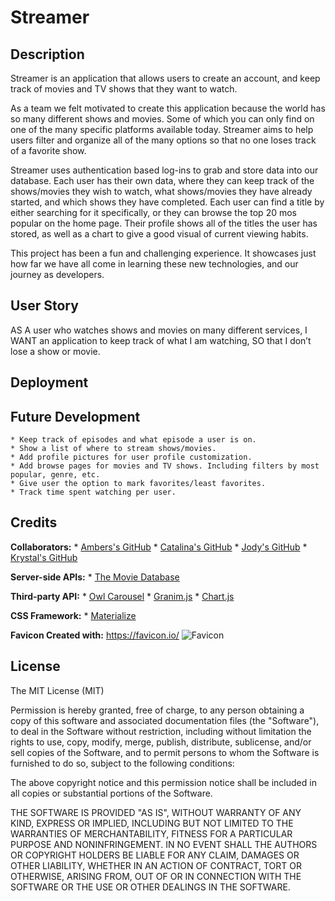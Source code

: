 # Streamer


## Description 
Streamer is an application that allows users to create an account, 
and keep track of movies and TV shows that they want to watch.

As a team we felt motivated to create this application because the world has so many different shows and movies. 
Some of which you can only find on one of the many specific platforms available today. Streamer aims to help users filter and organize
all of the many options so that no one loses track of a favorite show.

Streamer uses authentication based log-ins to grab and store data into our database. 
Each user has their own data, where they can keep track of the shows/movies they wish to watch, 
what shows/movies they have already started, and which shows they have completed.
Each user can find a title by either searching for it specifically, or they can browse the top 20
mos popular on the home page. Their profile shows all of the titles the user has stored, as well as a chart to give a good visual
of current viewing habits.

This project has been a fun and challenging experience. It showcases just how far we have all come
in learning these new technologies, and our journey as developers.


## User Story 
AS A user who watches shows and movies on many different services, 
I WANT an application to keep track of what I am watching, 
SO that I don’t lose a show or movie.



## Deployment 



## Future Development 
    * Keep track of episodes and what episode a user is on.
    * Show a list of where to stream shows/movies.
    * Add profile pictures for user profile customization.
    * Add browse pages for movies and TV shows. Including filters by most popular, genre, etc.
    * Give user the option to mark favorites/least favorites.
    * Track time spent watching per user.




## Credits

__Collaborators:__
    * [Ambers's GitHub](https://github.com/ambernina)
    * [Catalina's GitHub](https://github.com/catalinarose1361)
    * [Jody's GitHub](https://github.com/missjody)
    * [Krystal's GitHub](https://github.com/kacox1251)

__Server-side APIs:__
    * [The Movie Database](https://www.themoviedb.org/)

__Third-party API:__
    * [Owl Carousel](https://owlcarousel2.github.io/OwlCarousel2/)
    * [Granim.js](https://sarcadass.github.io/granim.js/index.html)
    * [Chart.js](https://www.chartjs.org/)

__CSS Framework:__
    * [Materialize](https://materializecss.com/)

__Favicon Created with:__
https://favicon.io/
![Favicon](./assets/images/Favicon/favicon-16x16.png) 


## License

The MIT License (MIT)

Permission is hereby granted, free of charge, to any person obtaining a copy
of this software and associated documentation files (the "Software"), to deal
in the Software without restriction, including without limitation the rights
to use, copy, modify, merge, publish, distribute, sublicense, and/or sell
copies of the Software, and to permit persons to whom the Software is
furnished to do so, subject to the following conditions:

The above copyright notice and this permission notice shall be included in all
copies or substantial portions of the Software.

THE SOFTWARE IS PROVIDED "AS IS", WITHOUT WARRANTY OF ANY KIND, EXPRESS OR
IMPLIED, INCLUDING BUT NOT LIMITED TO THE WARRANTIES OF MERCHANTABILITY,
FITNESS FOR A PARTICULAR PURPOSE AND NONINFRINGEMENT. IN NO EVENT SHALL THE
AUTHORS OR COPYRIGHT HOLDERS BE LIABLE FOR ANY CLAIM, DAMAGES OR OTHER
LIABILITY, WHETHER IN AN ACTION OF CONTRACT, TORT OR OTHERWISE, ARISING FROM,
OUT OF OR IN CONNECTION WITH THE SOFTWARE OR THE USE OR OTHER DEALINGS IN THE
SOFTWARE.
